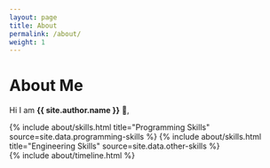 ```yaml
---
layout: page
title: About
permalink: /about/
weight: 1
---
```


# **About Me**

Hi I am **{{ site.author.name }}** :wave:,<br>


<div class="row">
{% include about/skills.html title="Programming Skills" source=site.data.programming-skills %}
{% include about/skills.html title="Engineering Skills" source=site.data.other-skills %}
</div>

<div class="row">
{% include about/timeline.html %}
</div>